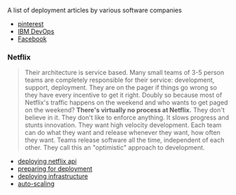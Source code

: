 A list of deployment articles by various software companies

* [pinterest](http://engineering.pinterest.com/post/70621633046/deploying-software-at-pinterest)
* [IBM DevOps](http://public.dhe.ibm.com/software/uk/itsolutions/businessconnect2013/dk_pdf/SmarterBusiness-Denmark_Oct_8th_2013_v2.pdf)
* [Facebook](http://www.infoq.com/presentations/Facebook-Release-Process)

### Netflix 

> Their architecture is service based. Many small teams of 3-5 person teams are completely responsible for their service: development, support, deployment. They are on the pager if things go wrong so they have every incentive to get it right. Doubly so because most of Netflix's traffic happens on the weekend and who wants to get paged on the weekend? 
> **There's virtually no process at Netflix.** They don't believe in it. They don't like to enforce anything. It slows progress and stunts innovation. They want high velocity development. Each team can do what they want and release whenever they want, how often they want. Teams release software all the time, independent of each other. They call this an "optimistic" approach to development. 

* [deploying netflix api](http://techblog.netflix.com/2013/08/deploying-netflix-api.html)
* [preparing for deployment](http://techblog.netflix.com/2013/11/preparing-netflix-api-for-deployment.html)
* [deploying infrastructure](http://highscalability.com/blog/2011/12/12/netflix-developing-deploying-and-supporting-software-accordi.html)
* [auto-scaling](http://techblog.netflix.com/2013/11/scryer-netflixs-predictive-auto-scaling.html)

